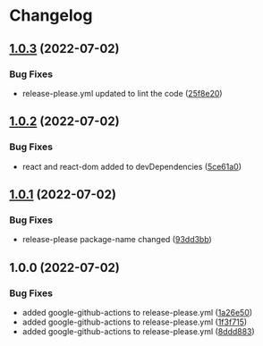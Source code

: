 # Changelog

## [1.0.3](https://github.com/joaocansi/react-xs-modal/compare/v1.0.2...v1.0.3) (2022-07-02)


### Bug Fixes

* release-please.yml updated to lint the code ([25f8e20](https://github.com/joaocansi/react-xs-modal/commit/25f8e2002649e95dc2cd7af77359ccd22c89b9c9))

## [1.0.2](https://github.com/joaocansi/react-xs-modal/compare/v1.0.1...v1.0.2) (2022-07-02)


### Bug Fixes

* react and react-dom added to devDependencies ([5ce61a0](https://github.com/joaocansi/react-xs-modal/commit/5ce61a09548212e6a823b79e0d8f9efa04d3059c))

## [1.0.1](https://github.com/joaocansi/react-xs-modal/compare/v1.0.0...v1.0.1) (2022-07-02)


### Bug Fixes

* release-please package-name changed ([93dd3bb](https://github.com/joaocansi/react-xs-modal/commit/93dd3bb3f88b1aa176b856f0a0e5cd470e1857b9))

## 1.0.0 (2022-07-02)


### Bug Fixes

* added google-github-actions to release-please.yml ([1a26e50](https://github.com/joaocansi/react-xs-modal/commit/1a26e502e4c026cd094cb2cf76da94c4cc23a429))
* added google-github-actions to release-please.yml ([1f3f715](https://github.com/joaocansi/react-xs-modal/commit/1f3f7150dd497f5052c01b8a7b14fa0aca318240))
* added google-github-actions to release-please.yml ([8ddd883](https://github.com/joaocansi/react-xs-modal/commit/8ddd8832470777b140d9b50d617c0db8752107f9))
